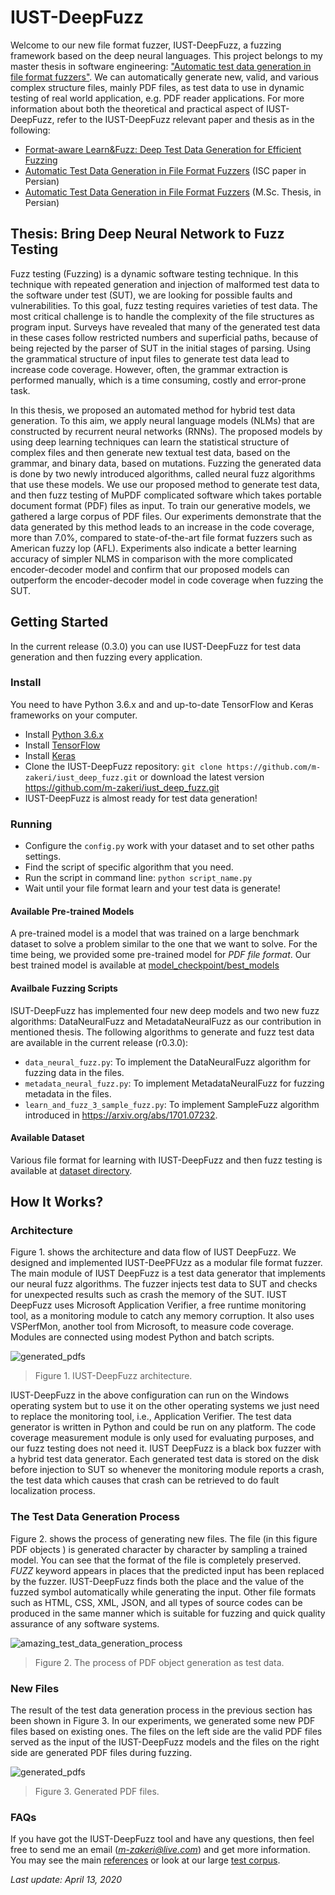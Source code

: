 # IUST-DeepFuzz
Welcome to our new file format fuzzer, IUST-DeepFuzz, a fuzzing framework based on the deep neural languages. This project belongs to my master thesis in software engineering: ["Automatic test data generation in file format fuzzers"](https://1drv.ms/b/s!AmpQstTzvc-T003nHGvhCeNP_ZpH). We can automatically generate new, valid, and various complex structure files, mainly PDF files, as test data to use in dynamic testing of real world application, e.g. PDF reader applications. For more information about both the theoretical and practical aspect of IUST-DeepFuzz, refer to the IUST-DeepFuzz relevant paper and thesis as in the following:

* [Format-aware Learn&Fuzz: Deep Test Data Generation for Efficient Fuzzing](https://arxiv.org/abs/1812.09961v2)
* [Automatic Test Data Generation in File Format Fuzzers](https://ecdj.ihu.ac.ir/article_204735.html) (ISC paper in Persian)
* [Automatic Test Data Generation in File Format Fuzzers](https://1drv.ms/b/s!AmpQstTzvc-T003nHGvhCeNP_ZpH) (M.Sc. Thesis, in Persian)


## Thesis: Bring Deep Neural Network to Fuzz Testing
Fuzz testing (Fuzzing) is a dynamic software testing technique. In this technique with repeated generation and injection of malformed test data to the software under test (SUT), we are looking for possible faults and vulnerabilities. To this goal, fuzz testing requires varieties of test data. The most critical challenge is to handle the complexity of the file structures as program input. Surveys have revealed that many of the generated test data in these cases follow restricted numbers and superficial paths, because of being rejected by the parser of SUT in the initial stages of parsing. Using the grammatical structure of input files to generate test data lead to increase code coverage. However, often, the grammar extraction is performed manually, which is a time consuming, costly and error-prone task. 

In this thesis, we proposed an automated method for hybrid test data generation. To this aim, we apply neural language models (NLMs) that are constructed by recurrent neural networks (RNNs). The proposed models by using deep learning techniques can learn the statistical structure of complex files and then generate new textual test data, based on the grammar, and binary data, based on mutations. Fuzzing the generated data is done by two newly introduced algorithms, called neural fuzz algorithms that use these models. We use our proposed method to generate test data, and then fuzz testing of MuPDF complicated software which takes portable document format (PDF) files as input. To train our generative models, we gathered a large corpus of PDF files. Our experiments demonstrate that the data generated by this method leads to an increase in the code coverage, more than 7.0%, compared to state-of-the-art file format fuzzers such as American fuzzy lop (AFL). Experiments also indicate a better learning accuracy of simpler NLMS in comparison with the more complicated encoder-decoder model and confirm that our proposed models can outperform the encoder-decoder model in code coverage when fuzzing the SUT.


## Getting Started
In the current release (0.3.0) you can use IUST-DeepFuzz for test data generation and then fuzzing every application.

### Install
You need to have Python 3.6.x and and up-to-date TensorFlow and Keras frameworks on your computer.
* Install [Python 3.6.x](https://www.python.org/)
* Install [TensorFlow](https://www.tensorflow.org/)
* Install [Keras](https://keras.io/)
* Clone the IUST-DeepFuzz repository: `git clone https://github.com/m-zakeri/iust_deep_fuzz.git` or download the latest version https://github.com/m-zakeri/iust_deep_fuzz.git
* IUST-DeepFuzz is almost ready for test data generation!

### Running
* Configure the `config.py` work with your dataset and to set other paths settings.
* Find the script of specific algorithm that you need. 
* Run the script in command line: `python script_name.py`
* Wait until your file format learn and your test data is generate!

#### Available Pre-trained Models
A pre-trained model is a model that was trained on a large benchmark dataset to solve a problem similar to the one that we want to solve. For the time being, we provided some pre-trained model for *PDF file format*. Our best trained model is available at [model_checkpoint/best_models](model_checkpoint/best_models)

#### Availbale Fuzzing Scripts
ISUT-DeepFuzz has implemented four new deep models and two new fuzz algorithms: DataNeuralFuzz and MetadataNeuralFuzz as our contribution in mentioned thesis. The following algorithms to generate and fuzz test data are available in the current release (r0.3.0):
* `data_neural_fuzz.py`: To implement the DataNeuralFuzz algorithm for fuzzing data in the files.
* `metadata_neural_fuzz.py`: To implement MetadataNeuralFuzz for fuzzing metadata in the files.
* `learn_and_fuzz_3_sample_fuzz.py`: To implement SampleFuzz algorithm introduced in https://arxiv.org/abs/1701.07232. 

#### Available Dataset
Various file format for learning with IUST-DeepFuzz and then fuzz testing is available at [dataset directory](dataset).


## How It Works?

### Architecture
Figure 1. shows the architecture and data flow of IUST DeepFuzz. We designed and implemented IUST-DeePFUzz as a modular file format fuzzer. The main module of IUST DeepFuzz is a test data generator that implements our neural fuzz algorithms. The fuzzer injects test data to SUT and checks for unexpected results such as crash the memory of the SUT. IUST DeepFuzz uses Microsoft Application Verifier, a free runtime monitoring tool, as a monitoring module to catch any memory corruption. It also uses VSPerfMon, another tool from Microsoft, to measure code coverage.  Modules are connected using modest Python and batch scripts. 

![generated_pdfs](./figs/figure1-iust-deep-fuzz-architecture.png)
>Figure 1. IUST-DeepFuzz architecture.

IUST-DeepFuzz in the above configuration can run on the Windows operating system but to use it on the other operating systems we just need to replace the monitoring tool, i.e., Application Verifier. The test data generator is written in Python and could be run on any platform. The code coverage measurement module is only used for evaluating purposes, and our fuzz testing does not need it. IUST DeepFuzz is a black box fuzzer with a hybrid test data generator. Each generated test data is stored on the disk before injection to SUT so whenever the monitoring module reports a crash, the test data which causes that crash can be retrieved to do fault localization process. 

### The Test Data Generation Process 
Figure 2. shows the process of generating new files. The file (in this figure PDF objects ) is generated character by character by sampling a trained model. You can see that the format of the file is completely preserved. *FUZZ* keyword appears in places that the predicted input has been replaced by the fuzzer. IUST-DeepFuzz finds both the place and the value of the fuzzed symbol automatically while generating the input. Other file formats such as HTML, CSS, XML, JSON, and all types of source codes can be produced in the same manner which is suitable for fuzzing and quick quality assurance of any software systems.

 ![amazing_test_data_generation_process](./figs/figure2-test-data-generation-process.gif)
>Figure 2. The process of PDF object generation as test data.


### New Files
The result of the test data generation process in the previous section has been shown in Figure 3. In our experiments, we generated some new PDF files based on existing ones. The files on the left side are the valid PDF files served as the input of the IUST-DeepFuzz models and the files on the right side are generated PDF files during fuzzing. 

![generated_pdfs](./figs/figure3-new-test-data.png)
>Figure 3. Generated PDF files.


### FAQs
If you have got the IUST-DeepFuzz tool and have any questions, then feel free to send me an email (*m-zakeri@live.com*) and get more information. You may see the main [references](REFERENCES.md) or look at our large [test corpus](dataset).

*Last update: April 13, 2020*
